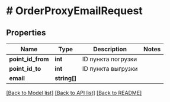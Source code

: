 # # OrderProxyEmailRequest

## Properties

Name | Type | Description | Notes
------------ | ------------- | ------------- | -------------
**point_id_from** | **int** | ID пункта погрузки |
**point_id_to** | **int** | ID пункта выгрузки |
**email** | **string[]** |  |

[[Back to Model list]](../../README.md#models) [[Back to API list]](../../README.md#endpoints) [[Back to README]](../../README.md)
